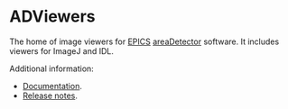 ADViewers
======
The home of image viewers for 
[EPICS](http://www.aps.anl.gov/epics/) 
[areaDetector](https://github.com/areaDetector/areaDetector/blob/master/README.md) 
software.  It includes viewers for ImageJ and IDL.

Additional information:
* [Documentation](https://cars.uchicago.edu/software/epics/areaDetectorViewers.html).
* [Release notes](RELEASE.md).
